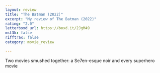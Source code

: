 ```yaml
---
layout: review
title: "The Batman (2022)"
excerpt: "My review of The Batman (2022)"
rating: "2.0"
letterboxd_url: https://boxd.it/2JgM49
mst3k: false
rifftrax: false
category: movie_review

---
```


Two movies smushed together: a Se7en-esque noir and every superhero movie